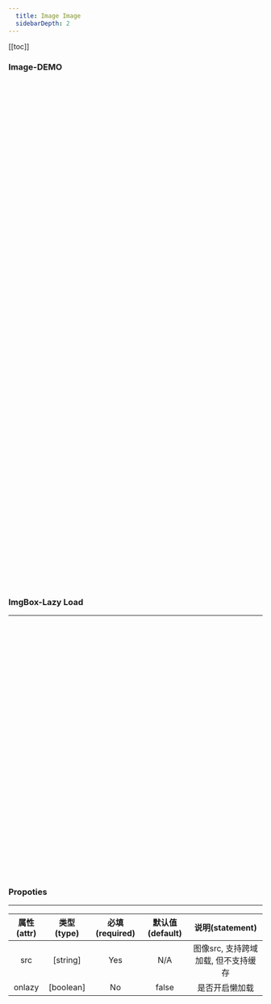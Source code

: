 ```yaml
---
  title: Image Image
  sidebarDepth: 2
---
```

  
[[toc]]

### Image-DEMO 

<div style="width: 100%; height: 500px;">
    <fv-Image src="https://github.com/aleversn/VFluent/blob/master/examples/assert/sample/1.jpg?raw=true" style="width: 500px; height: 300px;"></fv-Image>
</div>

<div style="width: 100%; height: 500px;">
    <fv-Image src="https://github.com/aleversn/VFluent/blob/master/examples/assert/sample/2.jpg?raw=true" style="width: 500px; height: 300px;"></fv-Image>
</div>

### ImgBox-Lazy Load
---
<div style="width: 100%; height: 500px;">
    <fv-Image src="https://github.com/aleversn/VFluent/blob/master/examples/assert/sample/3.jpg?raw=true" :onlazy="true" style="width: 500px; height: 300px;"></fv-Image>
</div>

### Propoties
---
| 属性(attr) | 类型(type) | 必填(required) | 默认值(default) |           说明(statement)           |
|:----------:|:----------:|:--------------:|:---------------:|:-----------------------------------:|
|    src     |  [string]  |      Yes       |       N/A       | 图像src, 支持跨域加载, 但不支持缓存 |
|   onlazy   | [boolean]  |       No       |      false      |           是否开启懒加载            |